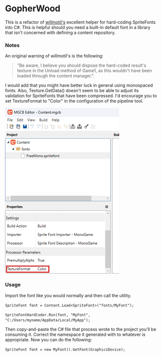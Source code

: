 # GopherWood

This is a refactor of [willmotil's](https://github.com/willmotil/MonoGame-SpriteFont-HardEncoder-To-Class) excellent helper for hard-coding SpriteFonts into C#. This is helpful should you need a built-in default font in a library that isn't concerned with defining a content repository.

### Notes
An original warning of willmotil's is the following:
>"Be aware, I believe you should dispose the hard-coded result's texture in the Unload method of Game1, as this wouldn't have been loaded through the content manager.".

I would add that you might have better luck in general using monospaced fonts. Also, Texture.GetData<Color>() doesn't seem to be able to adjust its validation for SpriteFonts that have been compressed. I'd encourage you to set TextureFormat to "Color" in the configuration of the pipeline tool.

<p align="left">
  <img src="pipeline-config.png" alt="Pipeline Config">
</p>


### Usage
Import the font like you would normally and then call the utility.

`SpriteFont font = Content.Load<SpriteFont>("fonts/MyFont");`

`SpriteFontHardCoder.Run(font, "MyFont", "C:/Users/myname/AppData/Local/MyApp");`

Then copy-and-paste the C# file that process wrote to the project you'll be consuming it. Correct the namespace it generated with to whatever is appropriate.
Now you can do the following:

`SpriteFont font = new MyFont().GetFont(GraphicsDevice);`
